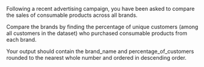 Following a recent advertising campaign, you have been asked to compare the sales of consumable products across all brands.

Compare the brands by finding the percentage of unique customers (among all customers in the dataset) who purchased consumable products from each brand.

Your output should contain the brand_name and percentage_of_customers rounded to the nearest whole number and ordered in descending order.